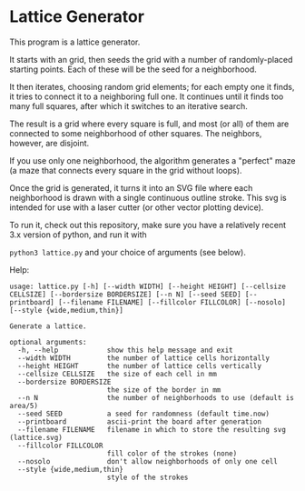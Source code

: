 # Lattice Generator

This program is a lattice generator.

It starts with an grid, then seeds the grid with a number of randomly-placed starting points. Each of these will be the seed
for a neighborhood.

It then iterates, choosing random grid elements; for each empty one it finds, it tries to connect it to a neighboring full one. It continues until it finds too many full squares, after which it switches to an iterative search.

The result is a grid where every square is full, and most (or all) of them are connected to some neighborhood of other squares. The
neighbors, however, are disjoint.

If you use only one neighborhood, the algorithm generates a "perfect" maze (a maze that connects every square in the grid without loops).

Once the grid is generated, it turns it into an SVG file where each neighborhood is drawn with a single continuous outline stroke.
This svg is intended for use with a laser cutter (or other vector plotting device).

To run it, check out this repository, make sure you have a relatively recent 3.x version of python, and run it with

`python3 lattice.py` and your choice of arguments (see below).

Help:

```
usage: lattice.py [-h] [--width WIDTH] [--height HEIGHT] [--cellsize CELLSIZE] [--bordersize BORDERSIZE] [--n N] [--seed SEED] [--printboard] [--filename FILENAME] [--fillcolor FILLCOLOR] [--nosolo] [--style {wide,medium,thin}]

Generate a lattice.

optional arguments:
  -h, --help            show this help message and exit
  --width WIDTH         the number of lattice cells horizontally
  --height HEIGHT       the number of lattice cells vertically
  --cellsize CELLSIZE   the size of each cell in mm
  --bordersize BORDERSIZE
                        the size of the border in mm
  --n N                 the number of neighborhoods to use (default is area/5)
  --seed SEED           a seed for randomness (default time.now)
  --printboard          ascii-print the board after generation
  --filename FILENAME   filename in which to store the resulting svg (lattice.svg)
  --fillcolor FILLCOLOR
                        fill color of the strokes (none)
  --nosolo              don't allow neighborhoods of only one cell
  --style {wide,medium,thin}
                        style of the strokes
```